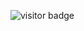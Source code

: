 ![visitor badge](https://visitor-badge.laobi.icu/badge?page_id=coding1610.visitor-badge&left_text=MyRepoVisitors)
